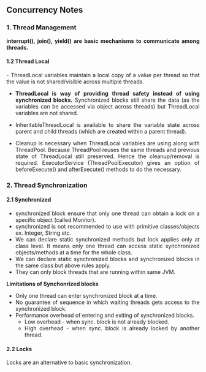 <div style="text-align: justify">
<H2>Concurrency Notes</H2>


<H3><B>1. Thread Management</B></H3>

<B>interrupt(), join(), yield() are basic mechanisms to communicate among threads.</B>

<H4><B>1.2 Thread Local</B></H4>
- ThreadLocal variables maintain a local copy of a value per thread so that the value is not shared/visible across multiple threads.

- <B>ThreadLocal is way of providing thread safety instead of using synchronized blocks.</B> Synchronized blocks still share the data (as the variables can be accessed via object across threads) but ThreadLocal variables are not shared.

- InheritableThreadLocal is available to share the variable state across parent and child threads (which are created within a parent thread).

- Cleanup is necessary when ThreadLocal variables are using along with ThreadPool. Because ThreadPool reuses the same threads and previous state of ThreadLocal still preserved. Hence the cleanup/removal is required. ExecutorService (ThreadPoolExecutor) gives an option of beforeExecute() and afterExecute() methods to do the necessary.

<H3><B>2. Thread Synchronization</B></H3>

<H4><B>2.1 Synchronized</B></H4>

- synchronized block ensure that only one thread can obtain a lock on a specific object (called Monitor).
- synchronized is not recommended to use with primitive classes/objects ex. Integer, String etc.
- We can declare static synchronized methods but lock applies only at class level. It means only one thread can access static synchronized objects/methods at a time for the whole class.
- We can declare static synchronized blocks and synchronized blocks in the same class but above rules apply.
- They can only block threads that are running within same JVM.

<B>Limitations of Synchonrized blocks</B>
- Only one thread can enter synchronized block at a time.
- No guarantee of sequence in which waiting threads gets access to the synchronized block.
- Performance overhead of entering and exiting of synchronized blocks.
    - Low overhead  - when sync. block is not already blocked.
    - High overhead - when sync. block is already locked by another thread. 

<H4><B>2.2 Locks</B></H4>

Locks are an alternative to basic synchronization.
</div>